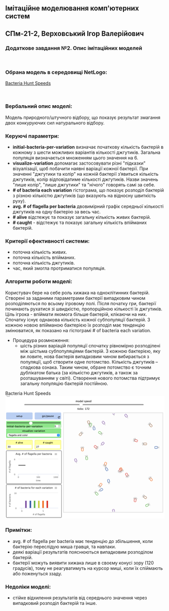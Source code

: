 ## Імітаційне моделювання комп'ютерних систем
## СПм-21-2, **Верховський Ігор Валерійович**
### Додаткове завдання №**2**. Опис імітаційних моделей

<br>

### Обрана модель в середовищі NetLogo:
[Bacteria Hunt Speeds](http://www.netlogoweb.org/launch#http://www.netlogoweb.org/assets/modelslib/Curricular%20Models/ModelSim/Evolution/Bacteria%20Hunt%20Speeds.nlogo)

<br>

### Вербальний опис моделі:
Модель природного/штучного відбору, що показує результат змагання двох конкуруючих сил натурального відбору.

### Керуючі параметри:
- **initial-bacteria-per-variation** визначає початкову кількість бактерій в кожному з шести можливих варіантів кількості джгутиків. Загальна популяція визначається множенням цього значення на 6.
- **visualize-variation** допомагає застосовувати різні "підказки" візуалізації, щоб побачити наявні варіації кожної бактерії. При значенні "джгутики та колір" на кожній бактерії зʼявиться кількість джгутиків, колір відповідатиме кількості джгутиків. Назви значень "лише колір", "лише джгутики" та "нічого" говорять самі за себе.
- **# of bacteria each variation** гістограма, що показує розподіл бактерій з різною кількістю джгутиків (що вказують на відносну швиткість руху).
- **avg. # of flagella per bacteria** двовимірний графік середньої кількості джгутиків на одну бактерію за весь час. 
- **# alive** відстежує та показує загальну кількість живих бактерій.
- **# caught** - відстежує та показує загальну кількість впійманих бактерій.

### Критерії ефективності системи:
- поточна кількість живих.
- поточна кількість впійманих.
- поточна кількість джгутиків.
- час, який змогла протриматися популяція.

### Алгоритм роботи моделі:

Користувач бере на себе роль хижака на одноклітинних бактерій. Створені за заданими параметрами бактерії випадковим чином розподіляються по всьому ігровому полі. Після початку гри, бактерії починають рухатися зі швидкістю, пропорційною кількості їх джгутиків. Ціль ігрока - впіймати якомога більше бактерій, клікаючи на них.
Спочатку існує однакова кількість кожної субпопуляції бактерій. З кожною новою впійманою бактерією їх розподіл має тенденцію змінюватися, як показано на гістограмі # of bacteria each variation.

- Процедура розмноження:
  - шість різних варіацій популяції спочатку рівномірно розподілені між шістьма субпопуляціями бактерій. З кожною бактерією, яку ви ловите, нова бактерія випадковим чином вибирається з популяції, щоб створити одне потомство. Кількість джгутиків – спадкова ознака. Таким чином, обране потомство є точним дублікатом батька (за кількістю джгутиків, а також за розташуванням у світі). Створення нового потомства підтримує загальну популяцію бактерій постійною.


Bacteria Hunt Speeds
![Bacteria Hunt Speeds](ADD2_1.PNG)


### Примітки:
- avg. # of flagella per bacteria має тенденцію до збільшення, коли бактерію переслідую миша гравця, та навпаки.
- деякі варіації результатів пояснюються випадковим розподілом бактерій.
- бактерії можуть виявити хижака лише в своєму конусі зору (120 градусів), тому не реагуватимуть на курсор миші, коли їх спіймають або поженуться ззаду. 

### Недоліки моделі:
- стійке відхилення результатів від середнього значення через випадковий розподіл бактерій та інше.
